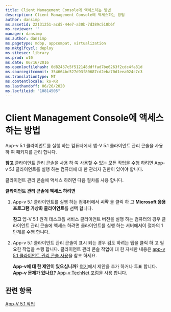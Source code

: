 ```yaml
---
title: Client Management Console에 액세스하는 방법
description: Client Management Console에 액세스하는 방법
author: dansimp
ms.assetid: 22131251-acd5-44e7-a30b-7d389c518b6f
ms.reviewer: ''
manager: dansimp
ms.author: dansimp
ms.pagetype: mdop, appcompat, virtualization
ms.mktglfcycl: deploy
ms.sitesec: library
ms.prod: w10
ms.date: 06/16/2016
ms.openlocfilehash: 0d82437c5f512148ddffad7be6263f2cdc4fa81d
ms.sourcegitcommit: 354664bc527d93f80687cd2eba70d1eea024c7c3
ms.translationtype: MT
ms.contentlocale: ko-KR
ms.lasthandoff: 06/26/2020
ms.locfileid: "10814505"
---
```

# Client Management Console에 액세스하는 방법


App-v 5.1 클라이언트를 실행 하는 컴퓨터에서 앱-V 5.1 클라이언트 관리 콘솔을 사용 하 여 패키지를 관리 합니다.

**참고**  클라이언트 관리 콘솔을 사용 하 여 사용할 수 있는 모든 작업을 수행 하려면 App-v 5.1 클라이언트를 실행 하는 컴퓨터에 대 한 관리자 권한이 있어야 합니다.

 

클라이언트 관리 콘솔에 액세스 하려면 다음 절차를 사용 합니다.

**클라이언트 관리 콘솔에 액세스 하려면**

1.  App-v 5.1 클라이언트를 실행 하는 컴퓨터에서 **시작** 을 클릭 하 고 **Microsoft 응용 프로그램 가상화 클라이언트**를 선택 합니다.

    **참고**  앱-V 5.1 원격 데스크톱 서비스 클라이언트 버전을 실행 하는 컴퓨터의 경우 클라이언트 관리 콘솔에 액세스 하려면 클라이언트를 실행 하는 서버에서이 절차의 1 단계를 수행 합니다.

     

2.  App-v 5.1 클라이언트 관리 콘솔이 표시 되는 경우 검토 하려는 탭을 클릭 하 고 필요한 작업을 수행 합니다. 클라이언트 관리 콘솔 작업에 대 한 자세한 내용은 [app-v 5.1 클라이언트 관리 콘솔 사용](using-the-app-v-51-client-management-console.md)을 참조 하세요.

    **App-v에 대 한 제안이 있으십니까**? [여기](http://appv.uservoice.com/forums/280448-microsoft-application-virtualization)에서 제안을 추가 하거나 투표 합니다. **App-v 문제가 있나요?** [App-v TechNet 포럼](https://social.technet.microsoft.com/Forums/home?forum=mdopappv)을 사용 합니다.

## 관련 항목


[App-V 5.1 작업](operations-for-app-v-51.md)

 

 





